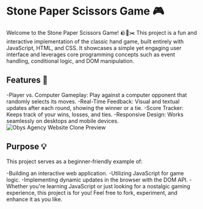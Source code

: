 <h1>Stone Paper Scissors Game 🎮</h1>
<p>Welcome to the Stone Paper Scissors Game! 🪨📄✂️
This project is a fun and interactive implementation of the classic hand game, built entirely with JavaScript, HTML, and CSS. It showcases a simple yet engaging user interface and leverages core programming concepts such as event handling, conditional logic, and DOM manipulation.</p>
<h2 id="overview">Features 🚀</h2>
<p>-Player vs. Computer Gameplay: Play against a computer opponent that randomly selects its moves.
-Real-Time Feedback: Visual and textual updates after each round, showing the winner or a tie.
-Score Tracker: Keeps track of your wins, losses, and ties.
-Responsive Design: Works seamlessly on desktops and mobile devices.
<img src="Obys.png" alt="Obys Agency Website Clone Preview"></p>
<h2 id="overview">Purpose 💡</h2>
<p>This project serves as a beginner-friendly example of:

-Building an interactive web application.
-Utilizing JavaScript for game logic.
-Implementing dynamic updates in the browser with the DOM API.
-Whether you're learning JavaScript or just looking for a nostalgic gaming experience, this project is for you! Feel free to fork, experiment, and enhance it as you like.

</p>
